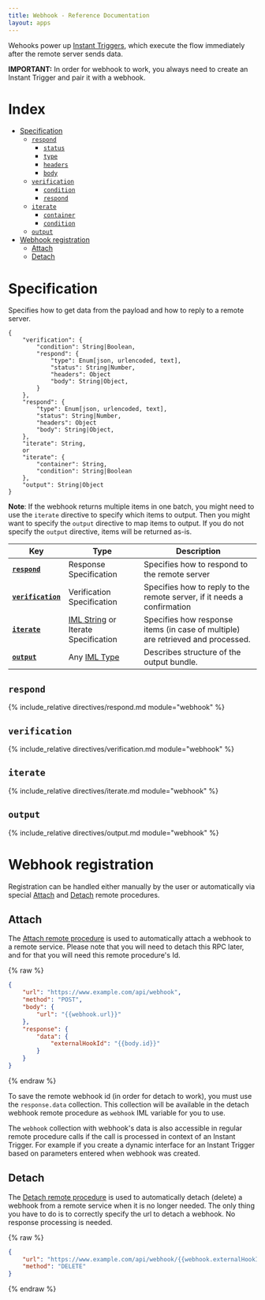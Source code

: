 ```yaml
---
title: Webhook - Reference Documentation
layout: apps
---
```


Wehooks power up
[Instant Triggers](trigger.instant.md), which execute the flow
immediately after the remote server sends data.

**IMPORTANT:** In order for webhook to work, you always need to create
an Instant Trigger and pair it with a webhook.

# Index

- [Specification](#specification)
  - [`respond`](#respond)
    - [`status`](#respond-status)
    - [`type`](#respond-type)
    - [`headers`](#respond-headers)
    - [`body`](#respond-body)
  - [`verification`](#verification)
    - [`condition`](#verification-condition)
    - [`respond`](#verification-respond)
  - [`iterate`](#iterate)
    - [`container`](#iterate-container)
    - [`condition`](#iterate-condition)
  - [`output`](#output)
- [Webhook registration](#webhook-registration)
  - [Attach](#attach)
  - [Detach](#detach)

# Specification

Specifies how to get data from the payload and how to reply to a remote server.

```
{
    "verification": {
        "condition": String|Boolean,
        "respond": {
            "type": Enum[json, urlencoded, text],
            "status": String|Number,
            "headers": Object
            "body": String|Object,
        }
    },
    "respond": {
        "type": Enum[json, urlencoded, text],
        "status": String|Number,
        "headers": Object
        "body": String|Object,
    },
    "iterate": String,
    or
    "iterate": {
        "container": String,
        "condition": String|Boolean
    },
    "output": String|Object
}
```

**Note**:
If the webhook returns multiple items in one batch, you might need to
use the `iterate` directive to specify which items to output. Then you
might want to specify the `output` directive to map items to output. If
you do not specify the `output` directive, items will be returned as-is.


| Key                                 | Type                                                                | Description                                                                     |
| ---                                 | ---                                                                 | ---                                                                             |
| [**`respond`**](#respond)           | Response Specification                                              | Specifies how to respond to the remote server                                   |
| [**`verification`**](#verification) | Verification Specification                                          | Specifies how to reply to the remote server, if it needs a confirmation         |
| [**`iterate`**](#iterate)           | [IML String](articles/types.md#iml-string) or Iterate Specification | Specifies how response items (in case of multiple) are retrieved and processed. |
| [**`output`**](#output)             | Any [IML Type](articles/types.md#iml-types)                         | Describes structure of the output bundle.                                       |

## `respond`

{% include_relative directives/respond.md module="webhook" %}

## `verification`

{% include_relative directives/verification.md module="webhook" %}

## `iterate`

{% include_relative directives/iterate.md module="webhook" %}

## `output`

{% include_relative directives/output.md module="webhook" %}

# Webhook registration

Registration can be handled either manually by the user or automatically
via special
[Attach](rpc.md#attach-rpc) and
[Detach](rpc.md#detach-rpc) remote procedures.

## Attach

The
[Attach remote procedure](rpc.md#attach-rpc) is used to automatically
attach a webhook to a remote service. Please note that you will need to
detach this RPC later, and for that you will need this remote procedure's
Id.

{% raw %}
```json
{
    "url": "https://www.example.com/api/webhook",
    "method": "POST",
    "body": {
        "url": "{{webhook.url}}"
    },
    "response": {
        "data": {
            "externalHookId": "{{body.id}}"
        }
    }
}
```
{% endraw %}

To save the remote webhook id (in order for detach to work), you must
use the `response.data` collection. This collection will be available in
the detach webhook remote procedure as `webhook` IML variable for you to use.

The `webhook` collection with webhook's data is also accessible in
regular remote procedure calls if the call is processed in context of an
Instant Trigger. For example if you create a dynamic interface for an
Instant Trigger based on parameters entered when webhook was created.

## Detach

The
[Detach remote procedure](rpc.md#detach-rpc) is used to automatically
detach (delete) a webhook from a remote service when it is no longer
needed. The only thing you have to do is to correctly specify the url to
detach a webhook. No response processing is needed.

{% raw %}
```json
{
    "url": "https://www.example.com/api/webhook/{{webhook.externalHookId}}",
    "method": "DELETE"
}
```
{% endraw %}
